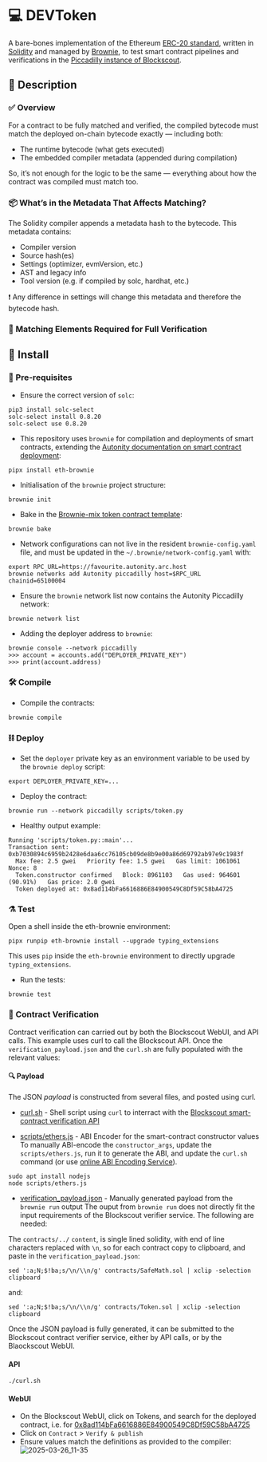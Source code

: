 # 💻 DEVToken
A bare-bones implementation of the Ethereum [ERC-20 standard](https://eips.ethereum.org/EIPS/eip-20), written in [Solidity](https://github.com/ethereum/solidity) and managed by [Brownie](https://eth-brownie.readthedocs.io/en/stable/index.html), to test smart contract pipelines and verifications in the [Piccadilly instance of Blockscout](https://piccadilly.autonity.org/).

## 🧠 Description

### ✅ Overview
For a contract to be fully matched and verified, the compiled bytecode must match the deployed on-chain bytecode exactly — including both:
- The runtime bytecode (what gets executed)
- The embedded compiler metadata (appended during compilation)

So, it’s not enough for the logic to be the same — everything about how the contract was compiled must match too.

### 📦 What’s in the Metadata That Affects Matching?
The Solidity compiler appends a metadata hash to the bytecode. This metadata contains:
- Compiler version
- Source hash(es)
- Settings (optimizer, evmVersion, etc.)
- AST and legacy info
- Tool version (e.g. if compiled by solc, hardhat, etc.)

❗ Any difference in settings will change this metadata and therefore the bytecode hash.

### 🧬 Matching Elements Required for Full Verification

## 🔧 Install
### 🧰 Pre-requisites
- Ensure the correct version of `solc`:
```
pip3 install solc-select
solc-select install 0.8.20
solc-select use 0.8.20
```

- This repository uses `brownie` for compilation and deployments of smart contracts, extending the [Autonity documentation on smart contract deployment](https://docs.autonity.org/developer/deploy-brownie/):
```
pipx install eth-brownie
```

- Initialisation of the `brownie` project structure:
```
brownie init
```

- Bake in the [Brownie-mix token contract template](https://github.com/brownie-mix/token-mix):
```
brownie bake
```

- Network configurations can not live in the resident `brownie-config.yaml` file, and must be updated in the `~/.brownie/network-config.yaml` with:
```
export RPC_URL=https://favourite.autonity.arc.host
brownie networks add Autonity piccadilly host=$RPC_URL chainid=65100004
```

- Ensure the `brownie` network list now contains the Autonity Piccadilly network:
```
brownie network list
```

- Adding the deployer address to `brownie`:
```
brownie console --network piccadilly
>>> account = accounts.add("DEPLOYER_PRIVATE_KEY")
>>> print(account.address)
```

### 🛠️ Compile
- Compile the contracts:
```
brownie compile
```

### ⛓️ Deploy
- Set the `deployer` private key as an environment variable to be used by the `brownie deploy` script:
```
export DEPLOYER_PRIVATE_KEY=...
```

- Deploy the contract:
```
brownie run --network piccadilly scripts/token.py
```

- Healthy output example:
```
Running 'scripts/token.py::main'...
Transaction sent: 0xb7030894c6959b2428e6daa6cc76105cb09de8b9e00a86d69792ab97e9c1983f
  Max fee: 2.5 gwei   Priority fee: 1.5 gwei   Gas limit: 1061061   Nonce: 8
  Token.constructor confirmed   Block: 8961103   Gas used: 964601 (90.91%)   Gas price: 2.0 gwei
  Token deployed at: 0x8ad114bFa6616886E84900549C8Df59C58bA4725
```

### ⚗️ Test
Open a shell inside the eth-brownie environment:
```
pipx runpip eth-brownie install --upgrade typing_extensions
```

This uses `pip` inside the `eth-brownie` environment to directly upgrade `typing_extensions`.

- Run the tests:
```
brownie test
```

### 🧾 Contract Verification
Contract verification can carried out by both the Blockscout WebUI, and API calls. This example uses curl to call the Blockscout API. Once the `verification_payload.json` and the `curl.sh` are fully populated with the relevant values:

#### 🔍 Payload
The JSON _payload_ is constructed from several files, and posted using curl.

- [curl.sh](curl.sh) - Shell script using `curl` to interract with the [Blockscout smart-contract verification API
](https://docs.blockscout.com/devs/verification/blockscout-smart-contract-verification-api)

- [scripts/ethers.js](scripts/ethers.js) - ABI Encoder for the smart-contract constructor values
To manually ABI-encode the `constructor_args`, update the `scripts/ethers.js`, run it to generate the ABI, and update the `curl.sh` command (or use [online ABI Encoding Service](https://abi.hashex.org/)).
```
sudo apt install nodejs
node scripts/ethers.js
```

- [verification_payload.json](verification_payload.json) - Manually generated payload from the `brownie run` output
The ouput from `brownie run` does not directly fit the input requirements of the Blockscout verifier service. The following are needed:

The `contracts/../` `content`, is single lined solidity, with end of line characters replaced with `\n`, so for each contract copy to clipboard, and paste in the `verification_payload.json`:
```
sed ':a;N;$!ba;s/\n/\\n/g' contracts/SafeMath.sol | xclip -selection clipboard
```
and:
```
sed ':a;N;$!ba;s/\n/\\n/g' contracts/Token.sol | xclip -selection clipboard
```

Once the JSON payload is fully generated, it can be submitted to the Blockscout contract verifier service, either by API calls, or by the Blaockscout WebUI.

#### API
```
./curl.sh
```

#### WebUI
- On the Blockscout WebUI, click on Tokens, and search for the deployed contract, i.e. for [0x8ad114bFa6616886E84900549C8Df59C58bA4725](https://piccadilly.autonity.org/token/0x8ad114bFa6616886E84900549C8Df59C58bA4725)
- Click on `Contract` > `Verify & publish`
- Ensure values match the definitions as provided to the compiler:
![2025-03-26_11-35](https://github.com/user-attachments/assets/aeb137ad-6a22-4c4e-96bc-4557cce5ede2)
